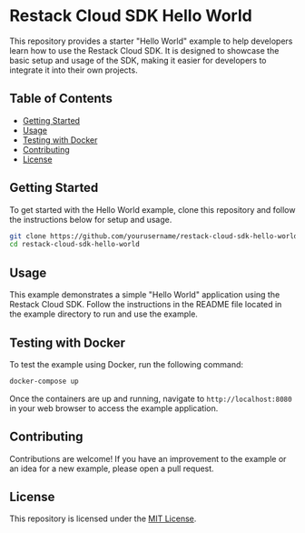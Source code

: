 # Restack Cloud SDK Hello World

This repository provides a starter "Hello World" example to help developers learn how to use the Restack Cloud SDK. It is designed to showcase the basic setup and usage of the SDK, making it easier for developers to integrate it into their own projects.

## Table of Contents

- [Getting Started](#getting-started)
- [Usage](#usage)
- [Testing with Docker](#testing-with-docker)
- [Contributing](#contributing)
- [License](#license)

## Getting Started

To get started with the Hello World example, clone this repository and follow the instructions below for setup and usage.

```bash
git clone https://github.com/yourusername/restack-cloud-sdk-hello-world.git
cd restack-cloud-sdk-hello-world
```

## Usage

This example demonstrates a simple "Hello World" application using the Restack Cloud SDK. Follow the instructions in the README file located in the example directory to run and use the example.

## Testing with Docker

To test the example using Docker, run the following command:

```bash
docker-compose up
```

Once the containers are up and running, navigate to `http://localhost:8080` in your web browser to access the example application.

## Contributing

Contributions are welcome! If you have an improvement to the example or an idea for a new example, please open a pull request.

## License

This repository is licensed under the [MIT License](LICENSE).
